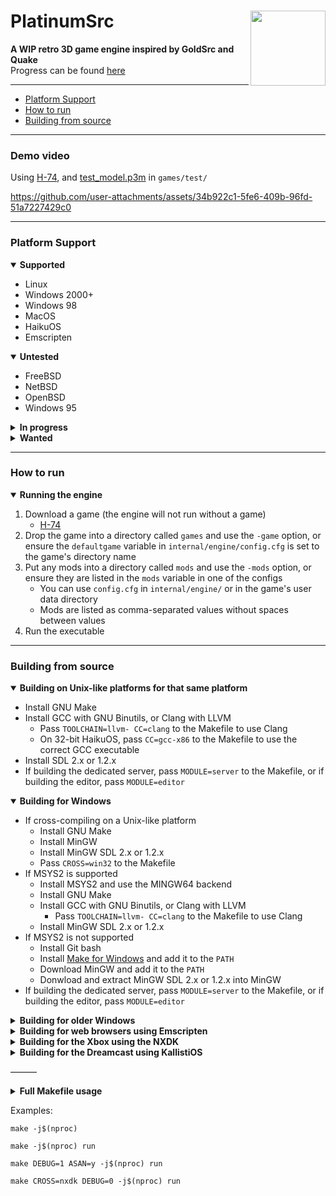 # PlatinumSrc<img src="https://raw.githubusercontent.com/PQCraft/PlatinumSrc/master/internal/engine/resources/icons/logo.png" align="right" height="120"/>
**A WIP retro 3D game engine inspired by GoldSrc and Quake**<br>
Progress can be found [here](TODO.md)

---
- [Platform Support](#platform-support)
- [How to run](#how-to-run)
- [Building from source](#building-from-source)

---
### Demo video
Using [H-74](https://github.com/PQCraft/H-74), and [test_model.p3m](https://github.com/PQCraft/PQCraft/raw/master/test_model.p3m) in `games/test/`

https://github.com/user-attachments/assets/34b922c1-5fe6-409b-96fd-51a7227429c0

---
### Platform Support
<details open><summary><b>Supported</b></summary>

- Linux
- Windows 2000+
- Windows 98
- MacOS
- HaikuOS
- Emscripten
</details>
<details open><summary><b>Untested</b></summary>

- FreeBSD
- NetBSD
- OpenBSD
- Windows 95
</details>
<details><summary><b>In progress</b></summary>

- Xbox \(NXDK\)
    - Needs an XGU renderer
- Dreamcast
    - Needs a PowerVR renderer
- 3DS
    - Needs a Citro3D renderer
- GameCube
    - Needs a GX renderer
- Wii
    - Needs a GX renderer
- PS2
    - Needs a GSKit renderer
</details>
<details><summary><b>Wanted</b></summary>

- Android
    - Need to finish the touch UI
    - Need to figure out how to build directly from the Makefile
- UWP/GameSDK
    - Needs a D3D 9 renderer
- Xbox \(XDK\)
    - Needs a D3D 7/8 renderer
- PSP
- PS Vita
- Switch
</details>

---
### How to run
<details open><summary><b>Running the engine</b></summary>

1. Download a game \(the engine will not run without a game\)
    - [H-74](https://github.com/PQCraft/H-74)
2. Drop the game into a directory called `games` and use the `-game` option, or ensure the `defaultgame` variable in `internal/engine/config.cfg` is set to the game's directory name
3. Put any mods into a directory called `mods` and use the `-mods` option, or ensure they are listed in the `mods` variable in one of the configs
    - You can use `config.cfg` in `internal/engine/` or in the game's user data directory
    - Mods are listed as comma-separated values without spaces between values
4. Run the executable
</details>

---
### Building from source
<details open><summary><b>Building on Unix-like platforms for that same platform</b></summary>

- Install GNU Make
- Install GCC with GNU Binutils, or Clang with LLVM
    - Pass `TOOLCHAIN=llvm- CC=clang` to the Makefile to use Clang
    - On 32-bit HaikuOS, pass `CC=gcc-x86` to the Makefile to use the correct GCC executable
- Install SDL 2.x or 1.2.x
- If building the dedicated server, pass `MODULE=server` to the Makefile, or if building the editor, pass `MODULE=editor`
</details>
<details open><summary><b>Building for Windows</b></summary>

- If cross-compiling on a Unix-like platform
    - Install GNU Make
    - Install MinGW
    - Install MinGW SDL 2.x or 1.2.x
    - Pass `CROSS=win32` to the Makefile
- If MSYS2 is supported
    - Install MSYS2 and use the MINGW64 backend
    - Install GNU Make
    - Install GCC with GNU Binutils, or Clang with LLVM
        - Pass `TOOLCHAIN=llvm- CC=clang` to the Makefile to use Clang
    - Install MinGW SDL 2.x or 1.2.x
- If MSYS2 is not supported
    - Install Git bash
    - Install [Make for Windows](https://sourceforge.net/projects/gnuwin32/files/make/3.81/make-3.81.exe/download) and add it to the `PATH`
    - Download MinGW and add it to the `PATH`
    - Donwload and extract MinGW SDL 2.x or 1.2.x into MinGW
- If building the dedicated server, pass `MODULE=server` to the Makefile, or if building the editor, pass `MODULE=editor`
</details>
<details><summary><b>Building for older Windows</b></summary>

- Download [MinGW 7.1.0 win32 sjlj](https://sourceforge.net/projects/mingw-w64/files/Toolchains%20targetting%20Win32/Personal%20Builds/mingw-builds/7.1.0/threads-win32/sjlj/i686-7.1.0-release-win32-sjlj-rt_v5-rev2.7z/download) and add it to the `PATH`
    - It might work with other versions but they need to not require `___mb_cur_max_func` from msvcrt.dll or `AddVectoredExceptionHandler` from kernel32.dll
- If cross-compiling on a Unix-like platform
    - Install Wine
    - Pass `CROSS=win32 TOOLCHAIN='wine '` to the Makefile
- If bulding for Windows 2000
    - Download [psrc-sdl2 MinGW 7.1.0 build](https://github.com/PQCraft/psrc-sdl2/releases/latest/download/SDL2-devel-2.29.0-mingw-7.1.0.zip), and extract it to `external/Windows_i686`
- If building for Windows 98
    - Download [SDL 1.2.x modified to be compatible with Windows 98](https://github.com/PQCraft/PQCraft/raw/master/SDL_1_2_Win98.zip), and extract it to `external/Windows_i686`
    - Pass `USESDL1=y NOMT=y` to the Makefile
- If building the dedicated server, pass `MODULE=server` to the Makefile, or if building the editor, pass `MODULE=editor`
</details>
<details><summary><b>Building for web browsers using Emscripten</b></summary>

- Install GNU Make
- Install Emscripten
- Pass `CROSS=emscr` to the Makefile
</details>
<details><summary><b>Building for the Xbox using the NXDK</b></summary>

- Set up the [NXDK](https://github.com/XboxDev/nxdk)
    - [The modified CXBE from PR #655 is needed](https://github.com/PQCraft/nxdk/tree/master/tools/cxbe)
    - [The extract-xiso symlink fixes are recommended](https://github.com/PQCraft/extract-xiso)
    - [See here for NXDK's dependencies](https://github.com/XboxDev/nxdk/wiki/Install-the-Prerequisites)
- Set up [XGU](https://github.com/dracc/xgu)
    1. Go to the NXDK directory
    2. Go into the `lib/` directory
    3. Clone XGU into an `xgu/` directory
- Set up the `xiso` directory
    1. Create a directory called `xiso`
    2. Copy \(or symlink\) the `internal` directory into `xiso/`
    3. Copy \(or symlink\) the games and/or mods you want to include in the disc image
        - There should be a directory \(or link\) called `games`, and if you have mods, a directory \(or link\) called `mods`
- Pass `CROSS=nxdk` to the Makefile
</details>
<details><summary><b>Building for the Dreamcast using KallistiOS</b></summary>

- Set up [KallistiOS](http://gamedev.allusion.net/softprj/kos)
    - See [this wiki page](https://dreamcast.wiki/Getting_Started_with_Dreamcast_development) for a tutorial
- Set up [img4dc](https://github.com/Kazade/img4dc)
    1. Go into the KallistiOS directory
    2. Go into `utils/`
    3. Git clone `https://github.com/Kazade/img4dc`
    4. Enter `img4dc/` and build it
- Set up the `cdi` directory
    1. Create a directory called `cdi`
    2. Copy \(or symlink\) the `internal` directory into `cdi/`
    3. Copy \(or symlink\) the games and/or mods you want to include in the disc image
- Pass `CROSS=dc` to the Makefile
</details>
<!--
<details><summary><b>Building for the PlayStation 2 using the ps2dev sdk</b></summary>
- Set up the [ps2dev SDK](https://github.com/ps2dev/ps2dev)
    - See [this forum post](https://www.ps2-home.com/forum/viewtopic.php?t=9488) for a tutorial
- Pass `CROSS=ps2` to the Makefile
</details>
-->

———
<details><summary><b>Full Makefile usage</b></summary>

- Rules
    - `build` - Build an executable or ROM
    - `run` - Build an executable or ROM and run it
    - `clean` - Clean up intermediate files
    - `distclean` - Clean up intermediate and output files
    - `externclean` - Clean up external tools
- Variables
    - Build options
        - `MODULE` - Which module to build \(default is `engine`\)
            - `engine` - Game engine
            - `server` - Standalone server
            - `editor` - Map editor
        - `CROSS` - Cross compile
            - `win32` - Windows 2000+ or Windows 98 with KernelEx
            - `emscr` - Emscripten
            - `nxdk` - Xbox using NXDK
            - `dc` - Dreamcast using KallistiOS
            <!--
            - `ps2` - PS2 using ps2dev sdk
            -->
        - `ONLYBIN` - Set to `y` to skip making a disc image.
        - `O` - Set the optimization level \(default is `2` if `DEBUG` is unset or `g` if `DEBUG` is set\)
        - `M32` - Set to `y` to produce a 32-bit binary
        - `NATIVE` - Set to `y` to tune the build for the native system
        - `DEBUG` - Enable debug symbols and messages
            - `0` - Symbols only
            - `1` - Basic messages
            - `2` - Advanced messages
            - `3` - Detailed messages
        - `ASAN` - Set to `y` to enable the address sanitizer \(requires `DEBUG` to be set\)
        - `NOSTRIP` - Set to `y` to not strip symbols
        - `NOLTO` - Set to `y` to disable link-time optimization \(ignored if `DEBUG` is set\)
        - `NOFASTMATH` - Set to `y` to disable `-ffast-math`
        - `NOSIMD` - Set to `y` to not use SIMD
        - `NOMT` - Set to `y` to disable multithreading
    - Features and backends
        - `USESTDIODS` - Set to `y` to use fopen\(\), fread\(\), and fclose\(\) in place of open\(\), read\(\), and close\(\) in the datastream code
        - `USEDISCORDGAMESDK` - Set to `y` to include the Discord Game SDK
        - `USEGL` - Set to `y` to include OpenGL support
        - `USEGL11` - Set to `y` to include OpenGL 1.1 support
        - `USEGL33` - Set to `y` to include OpenGL 3.3 support
        - `USEGLES30` - Set to `y` to include OpenGL ES 3.0 support
        - `USEGLAD` - Set to `y` to use glad instead of the system's GL library directly
        - `USEWEAKGL` - Set to `y` to mark `gl[A-Z]*` symbols as weak
        - `USEMINIMP3` - Set to `y` to include MiniMP3 for MP3 support
        - `USESTDTHREAD` - Set to `y` to use C11 threads
        - Windows
            - `USEWINPTHREAD` - Set to `y` to use winpthread instead of win32 threads
    - Toolchain options
        - `CC` - C compiler
        - `LD` - Linker \(defaults to `CC`'s value\)
        - `AR` - Archiver
        - `STRIP` - Symbol remover
        - `OBJCOPY` - Executable editor
        - `TOOLCHAIN` - Text to prepend to tool names
        - `CFLAGS` - Extra C compiler flags
        - `CPPFLAGS` - Extra C preprocessor flags
        - `LDFLAGS` - Extra linker flags
        - `LDLIBS` - Extra linker libraries
        - `RUNFLAGS` - Flags to pass to the executable
        - `EMULATOR` - Command used to run the executable or ROM
        - `EMUFLAGS` - Flags to pass to the emulator
        - `EMUPATHFLAG` - Flag used to specify the executable or ROM path
        - Windows
            - `WINDRES` - Windows resource compiler
        - Emscripten
            - `EMSCR_SHELL` - Path to the shell file
        - NXDK
            - `XBE_TITLE` - XBE title and XISO name \(default is `PlatinumSrc`\)
            - `XBE_TITLEID` - XBE title ID \(default is `PQ-001`\)
            - `XBE_VERSION` - XBE version \(default is taken from `version.h`\)
            - `XBE_XTIMAGE` - Path to XPR image \(default is `icons/engine.xpr`\)
            - `XISO` - Path to write XISO to \(default is `$(OUTDIR)/$(XBE_TITLE).xiso.iso`\)
            - `XISODIR` - Path to make the XISO from \(default is `$(OUTDIR)/xiso`\)
        - Dreamcast
            - `IP_TITLE` - IP.BIN title and CDI name \(default is `PlatinumSrc`\)
            - `IP_COMPANY` - IP.BIN company name \(default is `PQCraft`\)
            - `IP_MRIMAGE` - Path to MR image \(default is `icons/engine.mr`\)
            - `CDI` - Path to write CDI to \(default is `$(OUTDIR)/$(IP_TITLE).cdi`\)
            - `CDIDIR` - Path to make the CDI from \(default is `$(OUTDIR)/cdi`\)
</details>

Examples:
```
make -j$(nproc)
```
```
make -j$(nproc) run
```
```
make DEBUG=1 ASAN=y -j$(nproc) run
```
```
make CROSS=nxdk DEBUG=0 -j$(nproc) run
```
